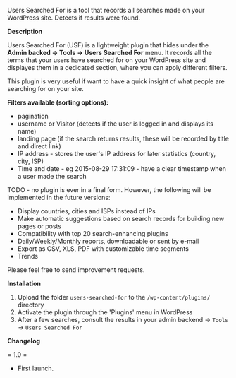 Users Searched For is a tool that records all searches made on your WordPress site. Detects if results were found.

**Description**

Users Searched For (USF) is a lightweight plugin that hides under the **Admin backed -> Tools -> Users Searched For** menu. It records all the terms that your users have searched for on your WordPress site and displayes them in a dedicated section, where you can apply different filters.

This plugin is very useful if want to have a quick insight of what people are searching for on your site. 

**Filters available (sorting options):**

* pagination
* username or Visitor (detects if the user is logged in and displays its name)
* landing page (if the search returns results, these will be recorded by title and direct link)
* IP address - stores the user's IP address for later statistics (country, city, ISP)
* Time and date - eg 2015-08-29 17:31:09 - have a clear timestamp when a user made the search

TODO - no plugin is ever in a final form. However, the following will be implemented in the future versions:

* Display countries, cities and ISPs instead of IPs
* Make automatic suggestions based on search records for building new pages or posts
* Compatibility with top 20 search-enhancing plugins
* Daily/Weekly/Monthly reports, downloadable or sent by e-mail
* Export as CSV, XLS, PDF with customizable time segments
* Trends

Please feel free to send improvement requests.

**Installation**

1. Upload the folder `users-searched-for` to the `/wp-content/plugins/` directory
2. Activate the plugin through the 'Plugins' menu in WordPress
3. After a few searches, consult the results in your admin backend -> `Tools` -> `Users Searched For`

**Changelog**

= 1.0 =
* First launch.
